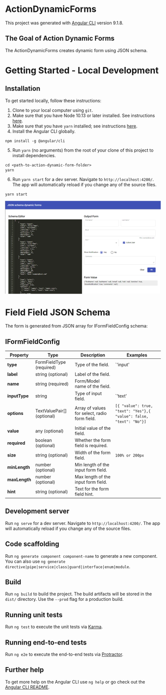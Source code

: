 # ActionDynamicForms

This project was generated with [Angular CLI](https://github.com/angular/angular-cli) version 9.1.8.

## The Goal of Action Dynamic Forms

The ActionDynamicForms creates dynamic form using JSON schema.

# Getting Started - Local Development

## Installation

To get started locally, follow these instructions:

1. Clone to your local computer using `git`.
2. Make sure that you have Node 10.13 or later installed. See instructions [here](https://nodejs.org/en/download/).
3. Make sure that you have `yarn` installed; see instructions [here](https://yarnpkg.com/lang/en/docs/install/).
4. Install the Angular CLI globally.
```shell
npm install -g @angular/cli
```
5. Run `yarn` (no arguments) from the root of your clone of this project to install dependencies.
```shell
cd <path-to-action-dynamic-form-folder>
yarn
```
6. Run `yarn start` for a dev server. Navigate to `http://localhost:4200/`. The app will automatically reload if you change any of the source files.
```shell
yarn start
```
![Demo App Screenshot](docs/images/demo-app.PNG)

# Field Field JSON Schema

The form is generated from JSON array for IFormFieldConfig schema:

## IFormFieldConfig

| Property | Type | Description | Examples |
|---|---|---|---|
**type** | FormFieldType (required) | Type of the field. | `'input' | 'textarea' | 'checkbox' | 'radio' | 'select'`
**label** | string (optional) | Label of the field. | 
**name** | string (required) | Form/Model name of the field. | 
**inputType** | string | Type of input field. | `'text' | 'email' | 'number'`
**options** | TextValuePair[] (optional) | Array of values for select, radio form field. | `[{ "value": true, "text": "Yes"},{ "value": false, "text": "No"}]`
**value** | any (optional) | Initial value of the field. | 
**required** | boolean (optional) | Whether the form field is required. | 
**size** | string (optional) | Width of the form field. | `100% or 200px`
**minLength** | number (optional) | Min length of the input form field. | 
**maxLength** | number (optional) | Max length of the input form field. | 
**hint** | string (optional) | Text for the form field hint. | 


## Development server

Run `ng serve` for a dev server. Navigate to `http://localhost:4200/`. The app will automatically reload if you change any of the source files.

## Code scaffolding

Run `ng generate component component-name` to generate a new component. You can also use `ng generate directive|pipe|service|class|guard|interface|enum|module`.

## Build

Run `ng build` to build the project. The build artifacts will be stored in the `dist/` directory. Use the `--prod` flag for a production build.

## Running unit tests

Run `ng test` to execute the unit tests via [Karma](https://karma-runner.github.io).

## Running end-to-end tests

Run `ng e2e` to execute the end-to-end tests via [Protractor](http://www.protractortest.org/).

## Further help

To get more help on the Angular CLI use `ng help` or go check out the [Angular CLI README](https://github.com/angular/angular-cli/blob/master/README.md).
